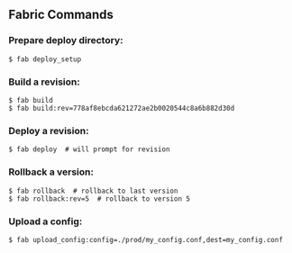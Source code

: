 ## Fabric Commands

### Prepare deploy directory:

```shell
$ fab deploy_setup
```


### Build a revision:

```shell
$ fab build
$ fab build:rev=778af8ebcda621272ae2b0020544c8a6b882d30d
```


### Deploy a revision:

```shell
$ fab deploy  # will prompt for revision
```


### Rollback a version:

```shell
$ fab rollback  # rollback to last version
$ fab rollback:rev=5  # rollback to version 5
```


### Upload a config:

```shell
$ fab upload_config:config=./prod/my_config.conf,dest=my_config.conf
```

